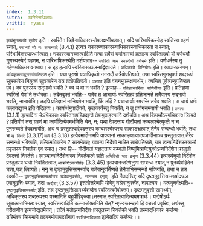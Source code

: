 ```yaml
---
index:  1.3.11
sutra:  स्वरितेनाधिकारः
vritti:  nyasa
---
```


`इत्थंभूतलक्षणे तृतीय` इति। स्वरितेन चिह्नेनाधिकारस्योपलक्षणीयत्वात्। यदि पारिभाषिकस्येह स्वतिस्य ग्रहणं स्यात्, `रषाभ्यां नो णः समानपदे` (8.4.1) इत्यत्र णकारण्णाकारस्याधिकारस्याधिकारता न स्यात्; परिभाषिकस्याज्धर्मत्वात्। णकारस्यानच्कत्वादिति मत्वा सर्वेषां वर्णानामचां हलाञ्च स्वरिताख्यो यो वर्णधर्मो गुणस्यस्येदं ग्रहणम्, न पारिभाषिकस्येति दर्शयन्नाह-- `स्वरितो नाम स्वरदोषो वर्णधर्मः` इति। वर्णधर्मस्य तु गर्हणमधिकारावगमाय। स इह हल्यपि स्वरितासरञ्जनाद्विज्ञायते। `अधिकारो विनियोगः` इति। व्यापारकरणम्। `अधिकृतत्वादुत्तरत्रोपतिष्ठते` इति। यथा पुरुषो यत्राधिकृतो नगरादौ तत्रैवोपतिष्ठते, तथा स्वरितगुणयुक्तं शब्दरूपं सूत्रकारेण नियुक्तं सूत्रकारेण तत्र तत्रोपतिष्ठते। `उत्तरत्र` इति वचनमुपलक्षणार्थम्। क्वचित् पूर्वत्राप्युपतिष्ठत एव।
क्व पुनरस्य सद्भावो भवति ? क्व च वा न भवति ? इत्याह-- `प्रतिज्ञास्वरिताः पाणिनीयाः` इति। प्रतिज्ञया स्वरितो येषां ते तथोक्ताः। तदेतदुक्तं भवति-- यत्रेव त आचार्याः स्वरितत्वं प्रतिजानते तत्रैवास्य सद्भावो भवति, नान्यत्रेति। तदपि प्रतिज्ञानं नानियमेन भवति, किं तर्हि ? यत्राचार्याः स्मरन्ति तत्रैव भवति। स चायं धर्मः कलागद्युपम इति वेदितव्यः। कार्यार्थमुपादीयते, कृतकार्यस्तु निवर्तते; न तु प्रयोगसमवायी भवति। `प्रत्ययः` (3.1.1) इत्यादिना येऽधिकाराः स्वरितनावच्छिद्यन्ते तेषामुदाहरणानि दर्शयति। अथ किमर्थोऽयमधिकारः क्रियते ? प्रतियोगं तस् ग्रहणं मा कार्षीदित्येवमर्थमिति चेत्, न; यथा देवदत्ताय गौर्दीयतां कम्बलश्चेत्युक्ते न च पुनरुच्यते देवदत्तायेति, अथ च प्रस्तुतत्वाद्देवदत्तस्य कम्बलश्चेत्यस्य साकाङ्क्षत्वात् तेनैव सम्बन्धो भवति; तथा च `सृ स्थिरे` (3.3.17)`भावे` (3.3.18) इत्येवमादीनामपि वाक्यानां साकाङ्क्षत्वाद्घञादीनाञ्च प्रस्तुतत्वात् तैरेव सम्बन्धो भविष्यति, तत्किमधिकरेण ? सत्यमेतत्; यत्रान्य निर्देशो नास्ति तत्रोपतिष्ठते, यत्र त्वन्यनिर्देशस्तत्रासौ प्रकृतस्य निवर्तक एव स्यात्। तथा हि-- गौर्दीयतां यज्ञदत्ताय कम्बलो विष्णुमित्रायेत्युक्तेऽन्यनिर्देशेन प्रस्तुतो देवदत्तो निवर्तत्ते। एवञ्चान्यनिर्देशेनास्य निवर्तकत्वे सति `अभिविधौ भाव इनुण` (3.3.44) इत्यस्येनुणो निर्देशेन प्रस्तुतस्य घञो निवर्तितत्वात् `आक्रोशेऽवन्योर्ग्रहः` (3.3.45) इत्यत्रानन्तरेणेनुणा सम्बन्धः स्यात्,न पुनर्व्यवहितेन घञा,घञ् त्विष्यते। ननु च दृष्टानुवृत्तिसामर्थ्याद् घञेवानुवर्तिष्यते तेनैवाभिसम्बन्धो भविष्यति, तथा च तत्र वक्ष्यति-- `दृष्टानुवृत्तिसामर्थ्यात्तत्र घञेवानुवर्त्तते, नानन्तर इनुण् ` इति नैतदस्ति; यदि दृष्टानुवृत्तिसामर्थ्यादघञ एवानुवृत्तिः स्यात्, तदा `ऋदोरप्` (3.3.57) इत्तत्रोत्तरेष्वपि योगेषु घञेवानुवर्त्तेत, नाप्प्रत्ययः। यत्पवुनर्वक्ष्यति-- `दृष्टानुवृत्तिसामर्थ्यात्` इति, तत्र दृष्टानुवृत्तिसामर्थ्यशब्देन स्वरितत्वमेवोक्तम्। दृष्टमनुवृत्तौ सामर्थ्यम्-- अधिकृतस्य शब्दरूपस्य यस्मादिति बहुव्रीहिकृत्वा।तस्मात् स्वरितत्वादित्ययमत्रार्थः। यद्येषोऽर्थः सूत्राकाराभिमतः स्यात्, स्वरितत्वादिति कस्मान्नोक्तमिति चेत्? न;स्वच्छन्दतो हि वचसां प्रवृत्तिः, अर्थस्तु परीक्षणीय इत्यचोद्यतमेतत्। तदेवं यतोऽन्यनिर्दशः प्रस्तुतस्य निवर्त्तको भवति तस्मादधिकारः कर्त्तव्यः। तस्मिंश्च क्रियमाणे तदवगमोपायदर्शनाय `स्वरितेनाधिकारः` इत्येतदिप कर्त्तव्यः।।
